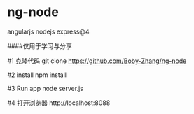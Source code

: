 # ng-node
angularjs nodejs express@4

####仅用于学习与分享

#1 克隆代码
  git clone https://github.com/Boby-Zhang/ng-node

#2 install
 npm install


#3 Run app
  node server.js

#4 打开浏览器
 http://localhost:8088
